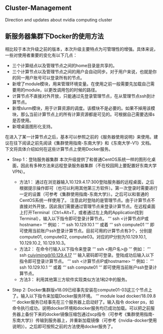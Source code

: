 ## Cluster-Management
Direction and updates about nvidia computing cluster
## 新服务器集群下Docker的使用方法
相比较于本次升级之前的版本，本次升级主要特点为可管理性的增强。具体来说，一些对使用者重要的变化有以下几点：
- 三个计算结点以及管理节点之间的home目录是共享的。
- 三个计算节点以及管理节点之间的用户会自动同步。对于用户来说，也就是你的同一用户账号可以登录所有的节点。
- 新增了module模块，用来管理环境变量。在使用之前一般需要先加载自己需要用的module，以更改调用包的时候的路径。
- 计算节点不直接对外开放，只能通过先登录管理节点，在从管理节点ssh到计算节点。
- 新增slurm模块，用于计算资源的调度。该模块不是必要的。如果不掉用该模块，那么当前计算节点上的所有计算资源都是可见的。可根据自己需要选择s是否使用。
- 新增桌面图形化支持。

	
在进入了某一计算节点之后，基本可以参照之前的《服务器使用说明》来使用。建议在往下阅读之前先阅读《集群使用指南-东南大学》和《东南大学-V1》文档。下文将具体介绍如何在这些计算节点上使用Docker服务。

- Step 1：登陆服务器集群
本次升级提供了和普通CentOS系统一样的图形化桌面，因此有多种方法来远程登录服务器集群（不在校园网上要配置好东南大学VPN）。
  - 方法1：
	通过在浏览器输入10.129.4.17:300登陆服务器的远程桌面，之后根据提示操作即可（也可以利用其他第三方软件）。第一次登录时需要进行一定的设置（可参考《集群使用指南-东南大学》）。之后可以和普通的CentOS系统一样使用了。
	注意此时登陆的是管理节点。由于计算节点不直接对外开放，因此我们需要通过管理节点来登录计算节点。在远程桌面上打开Terminal（Ctrl+Alt+T，或者通过左上角的Application找到Terminal），输入以下指令即可登录计算节点。
‘’‘
ssh <计算节点IP或hostname>
’‘’
例如：
‘’‘
ssh 10.129.10.1 
’‘’
或着
‘’‘
ssh compute01
’‘’
即可使用当前账户ssh登录计算节点。目前可用的计算节点有3个，分别是compute01, compute02, compute03。对应的IP分别为10.129.10.1, 10.129.10.2, 10.129.10.3。
  - 方法2：
在命令行输入以下指令来登录
‘’‘
ssh <用户名>@<IP>
’‘’
例如：
‘’‘
ssh cuiyiming@10.129.4.17
’‘’
输入密码即可登录。登陆成功后输入以下指令即可登录计算节点。
‘’‘
ssh <计算节点IP或hostname>
’‘’
例如：
‘’‘
ssh 10.129.10.1 
’‘’
或着
‘’‘
ssh compute01
’‘’
即可使用当前账户ssh登录计算节点。
  - 方法3：
利用其他第三方软件实现类似方法1和2中的服务。

- Step 2:
Docker集群版v18.09已经事先安装在compute01-03这三个节点上了。输入以下指令来加载Docker服务环境。
‘’‘
module load docker/18.09.8 
’‘’
docker服务已经事先在三个服务器上启动好了。输入指令 docker ps，如命令执行成功，说明docker环境和docker服务均已成功加载。可以把之前服务器上备份下来的docker镜像压缩包通过scp指令（可参考《集群使用指南-东南大学》）传输到服务器上，并重新加载镜像（可参考《nvidia-docker使用说明》）。之后即可按照之前的方法使用docker服务了。
